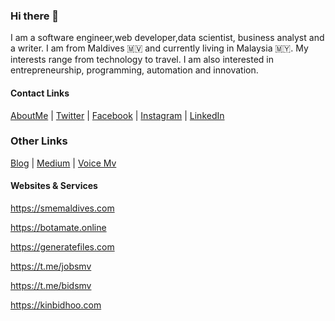 ### Hi there 👋

I am a software engineer,web developer,data scientist, business analyst and a writer. I am from Maldives 🇲🇻  and currently living in Malaysia 🇲🇾. My interests range from technology to travel. I am also interested in entrepreneurship, programming, automation and innovation.


#### Contact Links
[AboutMe](https://about.me/aimme) | [Twitter](https://twitter.com/mohamed_aiman) | [Facebook](https://fb.com/muhammadhu.aiman) | [Instagram](https://instagram.com/muhammadhu.aiman) | [LinkedIn](https://linkedin.com/in/muhammadhuaiman)

### Other Links
[Blog](https://mohamedaiman.me) | [Medium](https://medium.com/@aimme) | [Voice Mv](https://voice.mv/author/36)

#### Websites & Services

https://smemaldives.com

https://botamate.online

https://generatefiles.com

https://t.me/jobsmv

https://t.me/bidsmv

https://kinbidhoo.com

<!--
**mohamed-aiman/mohamed-aiman** is a ✨ _special_ ✨ repository because its `README.md` (this file) appears on your GitHub profile.

Here are some ideas to get you started:

- 🔭 I’m currently working on ...
- 🌱 I’m currently learning ...
- 👯 I’m looking to collaborate on ...
- 🤔 I’m looking for help with ...
- 💬 Ask me about ...
- 📫 How to reach me: ...
- 😄 Pronouns: ...
- ⚡ Fun fact: ...
-->
